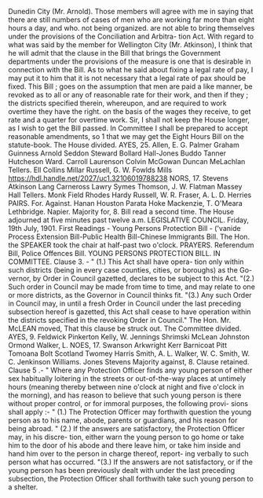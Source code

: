 Dunedin City (Mr. Arnold). Those members will agree with me in saying that there are still numbers of cases of men who are working far more than eight hours a day, and who. not being organized. are not able to bring themselves under the provisions of the Conciliation and Arbitra- tion Act. With regard to what was said by the member for Wellington City (Mr. Atkinson), I think that he will admit that the clause in the Bill that brings the Government departments under the provisions of the measure is one that is desirable in connection with the Bill. As to what he said about fixing a legal rate of pay, I may put it to him that it is not necessary that a legal rate of pax should be fixed. This Bill ; goes on the assumption that men are paid a like manner, be revoked as to all or any of reasonable rate for their work, and then if they ; the districts specified therein, whereupon, and are required to work overtime they have the right. on the basis of the wages they receive, to get rate and a quarter for overtime work. Sir, I shall not keep the House longer, as I wish to get the Bill passed. In Committee I shall be prepared to accept reasonable amendments, so 1 that we may get the Eight Hours Bill on the statute-book. The House divided. AYES, 25. Allen, E. G. Palmer Graham Guinness Arnold Seddon Steward Bollard Hall-Jones Buddo Tanner Hutcheson Ward. Carroll Laurenson Colvin McGowan Duncan MeLachlan Tellers. Ell Collins Millar Russell, G. W. Fowlds Mills https://hdl.handle.net/2027/uc1.32106019788238 NORS, 17. Stevens Atkinson Lang Carneross Lawry Symes Thomson, J. W. Flatman Massey Hall Tellers. Monk Field Rhodes Hardy Russell, W. R. Fraser, A. L. D. Herries PAIRS. For. Against. Hanan Houston Parata Hoke Mackenzie, T. O'Meara Lethbridge. Napier. Majority for, 8. Bill read a second time. The House adjourned at five minutes past twelve a.m. LEGISLATIVE COUNCIL. Friday, 19th July, 1901. First Readings - Young Persons Protection Bill - ('vanide Process Extension Bill-Public Health Bill-Chinese Immigrants Bill. The Hon. the SPEAKER took the chair at half-past two o'clock. PRAYERS. Referendum Bill, Police Offences Bill. YOUNG PERSONS PROTECTION BILL. IN COMMITTEE. Clause 3. - " (1.) This Act shall have opera- tion only within such districts (being in every case counties, cities, or boroughs) as the Go- vernor, by Order in Council gazetted, declares to be subject to this Act. "(2.) Such order in Council may be made from time to time, and may relate to one or more districts, as the Governor in Council thinks fit. "(3.) Any such Order in Council may, in until a fresh Order in Council under the last preceding subsection hereof is gazetted, this Act shall cease to have operation within the districts specified in the revoking Order in Council." The Hon. Mr. McLEAN moved, That this clause be struck out. The Committee divided. AYES, 9. Feldwick Pinkerton Kelly, W. Jennings Shrimski McLean Johnston Ormond Walker, L. NOES, 17. Swanson Arkwright Kerr Barnicoat Pitt Tomoana Bolt Scotland Twomey Harris Smith, A. L. Walker, W. C. Smith, W. C. Jenkinson Williams. Jones Stevens Majority against, 8. Clause retained. Clause 5 .- " Where any Protection Officer finds any young person of either sex habitually loitering in the streets or out-of-the-way places at untimely hours (meaning thereby between nine o'clock at night and five o'clock in the morning), and has reason to believe that such young person is there without proper control, or for immoral purposes, the following provi- sions shall apply :- " (1.) The Protection Officer may forthwith question the young person as to his name, abode, parents or guardians, and his reason for being abroad. " (2.) If the answers are satisfactory, the Protection Officer may, in his discre- tion, either warn the young person to go home or take him to the door of his abode and there leave him, or take him inside and hand him over to the person in charge thereof, report- ing verbally to such person what has occurred. "(3.) If the answers are not satisfactory, or if the young person has been previously dealt with under the last preceding subsection, the Protection Officer shall forthwith take such young person to a shelter. 